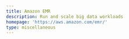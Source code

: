 ```yaml
---
title: Amazon EMR
description: Run and scale big data workloads
homepage: 'https://aws.amazon.com/emr/'
type: miscellaneous
---
```

